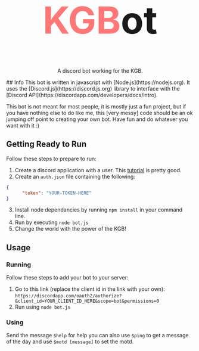 
<center>
<h1 style="text-align:center; font-size: 100px; margin-top: 1px"><span style="color:#ff7777">KGB</span>ot</h1>
<p style="text-align:center;">
A discord bot working for the KGB.
</p>
</center>
## Info
This bot is written in javascript with [Node.js](https://nodejs.org).  It uses the [Discord.js](https://discord.js.org) library to interface with the [Discord API](https://discordapp.com/developers/docs/intro).

This bot is not meant for most people, it is mostly just a fun project, but if you have nothing else to do like me, this [very messy] code should be an ok jumping off point to creating your own bot.  Have fun and do whatever you want with it :)
## Getting Ready to Run
Follow these steps to prepare to run:
1. Create a discord application with a user. This  [tutorial](https://github.com/reactiflux/discord-irc/wiki/Creating-a-discord-bot-&-getting-a-token) is pretty good.
2. Create an `auth.json` file containing the following:
```json
{
      "token": "YOUR-TOKEN-HERE"
}
```
3. Install node dependancies by running `npm install` in your command line.
4. Run by executing `node bot.js`
5. Change the world with the power of the KGB!

## Usage
### Running
Follow these steps to add your bot to your server:
1. Go to this link (replace the client id in the link with your own): `https://discordapp.com/oauth2/authorize?&client_id=YOUR_CLIENT_ID_HERE&scope=bot&permissions=0`
2. Run using `node bot.js`

### Using
Send the message `$help` for help
you can also use `$ping` to get a message of the day and use `$motd [message]` to set the motd.
